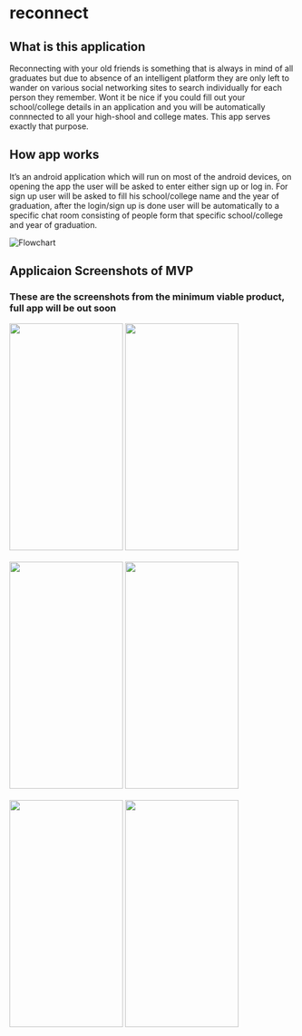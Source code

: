 # reconnect


## What is this application
Reconnecting with your old friends is something that is always in mind of all graduates but
due to absence of an intelligent platform they are only left to wander on various social networking
sites to search individually for each person they remember. Wont it be nice if you could fill out your school/college details in an application and you will be automatically connnected to all your high-shool and college mates.
This app serves exactly that purpose.

## How app works
It’s an android application which will run on most of the android devices, on opening the app the
user will be asked to enter either sign up or log in. For sign up user will be asked to fill his
school/college name and the year of graduation, after the login/sign up is done user will be
automatically to a specific chat room consisting of people form that specific school/college and year
of graduation.

![Flowchart](https://github.com/singh-yashwant/reconnect/blob/chatui/lib/assets/images/Screenshot%20from%202020-05-03%2023-40-39.png)

## Applicaion Screenshots of MVP
### These are the screenshots from the minimum viable product, full app will be out soon

<div>
<img src="https://github.com/singh-yashwant/reconnect/blob/chatui/lib/assets/images/login.jpeg" width=200 height=400>       <img src="https://github.com/singh-yashwant/reconnect/blob/chatui/lib/assets/images/register.jpeg" width=200 height=400>
</div>
<br>
<div>
<img src="https://github.com/singh-yashwant/reconnect/blob/chatui/lib/assets/images/home.jpeg" width=200 height=400>
<img src="https://github.com/singh-yashwant/reconnect/blob/chatui/lib/assets/images/drawer.jpeg" width=200 height=400>
</div>
<br>
<div>
<img src="https://github.com/singh-yashwant/reconnect/blob/develop/lib/assets/images/chat1.jpeg" width=200 height=400>
<img src="https://github.com/singh-yashwant/reconnect/blob/develop/lib/assets/images/chat2.jpeg" width=200 height=400>
</div>
